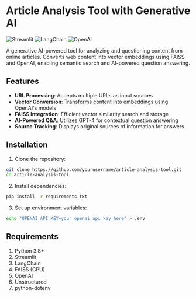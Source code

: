 # Article Analysis Tool with Generative AI

![Streamlit](https://img.shields.io/badge/Streamlit-FF4B4B?style=for-the-badge&logo=Streamlit&logoColor=white)
![LangChain](https://img.shields.io/badge/LangChain-00ADD8?style=for-the-badge&logo=langchain&logoColor=white)
![OpenAI](https://img.shields.io/badge/OpenAI-412991?style=for-the-badge&logo=openai&logoColor=white)

A generative AI-powered tool for analyzing and questioning content from online articles. Converts web content into vector embeddings using FAISS and OpenAI, enabling semantic search and AI-powered question answering.

## Features

- **URL Processing**: Accepts multiple URLs as input sources
- **Vector Conversion**: Transforms content into embeddings using OpenAI's models
- **FAISS Integration**: Efficient vector similarity search and storage
- **AI-Powered Q&A**: Utilizes GPT-4 for contextual question answering
- **Source Tracking**: Displays original sources of information for answers

## Installation

1. Clone the repository:
```bash
git clone https://github.com/yourusername/article-analysis-tool.git
cd article-analysis-tool
```

2. Install dependencies:
```bash
pip install -r requirements.txt
```

3. Set up environment variables:
```bash
echo "OPENAI_API_KEY=your_openai_api_key_here" > .env
```
## Requirements
1. Python 3.8+
2. Streamlit
3. LangChain
4. FAISS (CPU)
5. OpenAI
6. Unstructured
7. python-dotenv
